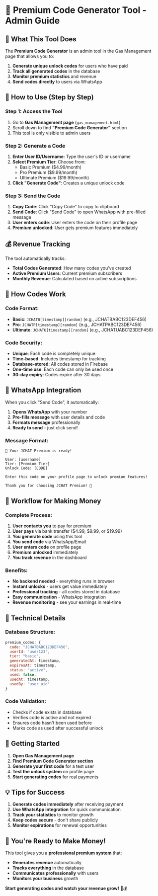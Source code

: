 # 🔑 Premium Code Generator Tool - Admin Guide

## 🎯 **What This Tool Does**

The **Premium Code Generator** is an admin tool in the Gas Management page that allows you to:
1. **Generate unique unlock codes** for users who have paid
2. **Track all generated codes** in the database
3. **Monitor premium statistics** and revenue
4. **Send codes directly** to users via WhatsApp

## 🚀 **How to Use (Step by Step)**

### **Step 1: Access the Tool**
1. Go to **Gas Management page** (`gas_management.html`)
2. Scroll down to find **"Premium Code Generator"** section
3. This tool is only visible to admin users

### **Step 2: Generate a Code**
1. **Enter User ID/Username**: Type the user's ID or username
2. **Select Premium Tier**: Choose from:
   - Basic Premium ($4.99/month)
   - Pro Premium ($9.99/month) 
   - Ultimate Premium ($19.99/month)
3. **Click "Generate Code"**: Creates a unique unlock code

### **Step 3: Send the Code**
1. **Copy Code**: Click "Copy Code" to copy to clipboard
2. **Send Code**: Click "Send Code" to open WhatsApp with pre-filled message
3. **User enters code**: User enters the code on their profile page
4. **Premium unlocked**: User gets premium features immediately

## 💰 **Revenue Tracking**

The tool automatically tracks:
- **Total Codes Generated**: How many codes you've created
- **Active Premium Users**: Current premium subscribers
- **Monthly Revenue**: Calculated based on active subscriptions

## 🔐 **How Codes Work**

### **Code Format:**
- **Basic**: `JCHATB[timestamp][random]` (e.g., JCHATBABC123DEF456)
- **Pro**: `JCHATP[timestamp][random]` (e.g., JCHATPABC123DEF456)
- **Ultimate**: `JCHATU[timestamp][random]` (e.g., JCHATUABC123DEF456)

### **Code Security:**
- **Unique**: Each code is completely unique
- **Time-based**: Includes timestamp for tracking
- **Database-stored**: All codes stored in Firebase
- **One-time use**: Each code can only be used once
- **30-day expiry**: Codes expire after 30 days

## 📱 **WhatsApp Integration**

When you click "Send Code", it automatically:
1. **Opens WhatsApp** with your number
2. **Pre-fills message** with user details and code
3. **Formats message** professionally
4. **Ready to send** - just click send!

### **Message Format:**
```
🎉 Your JCHAT Premium is ready!

User: [username]
Tier: [Premium Tier]
Unlock Code: [CODE]

Enter this code on your profile page to unlock premium features!

Thank you for choosing JCHAT Premium! 🚀
```

## 🎯 **Workflow for Making Money**

### **Complete Process:**
1. **User contacts you** to pay for premium
2. **User pays** via bank transfer ($4.99, $9.99, or $19.99)
3. **You generate code** using this tool
4. **You send code** via WhatsApp/Email
5. **User enters code** on profile page
6. **Premium unlocked** immediately
7. **You track revenue** in the dashboard

### **Benefits:**
- **No backend needed** - everything runs in browser
- **Instant unlocks** - users get value immediately
- **Professional tracking** - all codes stored in database
- **Easy communication** - WhatsApp integration
- **Revenue monitoring** - see your earnings in real-time

## 🔧 **Technical Details**

### **Database Structure:**
```javascript
premium_codes: {
  code: "JCHATBABC123DEF456",
  userId: "user123",
  tier: "basic",
  generatedAt: timestamp,
  expiresAt: timestamp,
  status: "active",
  used: false,
  usedAt: timestamp,
  usedBy: "user_uid"
}
```

### **Code Validation:**
- Checks if code exists in database
- Verifies code is active and not expired
- Ensures code hasn't been used before
- Marks code as used after successful unlock

## 🚀 **Getting Started**

1. **Open Gas Management page**
2. **Find Premium Code Generator section**
3. **Generate your first code** for a test user
4. **Test the unlock system** on profile page
5. **Start generating codes** for real payments

## 💡 **Tips for Success**

1. **Generate codes immediately** after receiving payment
2. **Use WhatsApp integration** for quick communication
3. **Track your statistics** to monitor growth
4. **Keep codes secure** - don't share publicly
5. **Monitor expirations** for renewal opportunities

## 🎉 **You're Ready to Make Money!**

This tool gives you a **professional premium system** that:
- **Generates revenue** automatically
- **Tracks everything** in the database
- **Communicates professionally** with users
- **Monitors your business** growth

**Start generating codes and watch your revenue grow!** 🚀💰